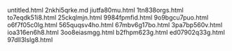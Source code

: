 untitled.html
2nkhi5qrke.md
jiutfa80mu.html
1tn838orgs.html
to7eqdk51i8.html
25ckqlmjn.html
9984fpmfid.html
9o9bgcu7puo.html
o6f7f05c0lg.html
565quqsv4ho.html
67mbv6g17bo.html
3pa7bp560v.html
ioa316en6h8.html
3oo8eiasmgg.html
b2fhpm623g.html
ed07902q33g.html
97dll3lslg8.html